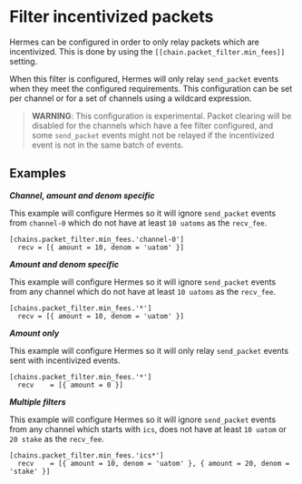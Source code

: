 # Filter incentivized packets

Hermes can be configured in order to only relay packets which are incentivized. This is done by using the `[[chain.packet_filter.min_fees]]` setting.

When this filter is configured, Hermes will only relay `send_packet` events when they  meet the configured requirements. This configuration can be set per channel or for a set of channels using a wildcard expression.

> __WARNING__: This configuration is experimental. Packet clearing will be disabled for the channels which have a fee filter configured, and some `send_packet` events might not be relayed if the incentivized event is not in the same batch of events.

## Examples

___Channel, amount and denom specific___

This example will configure Hermes so it will ignore `send_packet` events from `channel-0` which do not have at least `10 uatoms` as the `recv_fee`.

```
[chains.packet_filter.min_fees.'channel-0']
  recv = [{ amount = 10, denom = 'uatom' }]
```

___Amount and denom specific___

This example will configure Hermes so it will ignore `send_packet` events from any channel which do not have at least `10 uatoms` as the `recv_fee`.

```
[chains.packet_filter.min_fees.'*']
  recv = [{ amount = 10, denom = 'uatom' }]
```

___Amount only___

This example will configure Hermes so it will only relay `send_packet` events sent with incentivized events.
```
[chains.packet_filter.min_fees.'*']
  recv    = [{ amount = 0 }]
```

___Multiple filters___

This example will configure Hermes so it will ignore `send_packet` events from any channel which starts with `ics`, does not have at least `10 uatom` or `20 stake` as the `recv_fee`.

```
[chains.packet_filter.min_fees.'ics*']
  recv    = [{ amount = 10, denom = 'uatom' }, { amount = 20, denom = 'stake' }]
```
